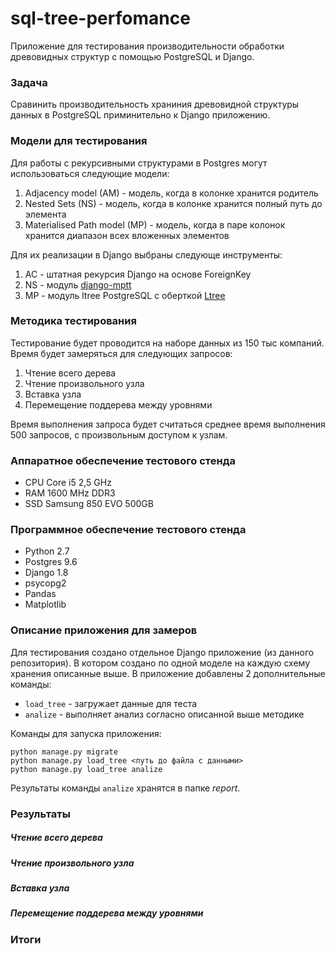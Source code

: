 # sql-tree-perfomance
Приложение для тестирования производительности обработки древовидных структур с 
помощью PostgreSQL и Django.

### Задача

Сравинить производительность храниния древовидной структуры данных в PostgreSQL приминительно к 
Django приложению.

### Модели для тестирования

Для работы с рекурсивными структурами в Postgres могут использоваться следующие модели:

1. Adjacency model (AM) - модель, когда в колонке хранится родитель
2. Nested Sets (NS) - модель, когда в колонке хранится полный путь до элемента 
3. Materialised Path model (MP) - модель, когда в паре колонок хранится диапазон всех вложенных элементов

Для их реализации в Django выбраны следующе инструменты:

1. AC - штатная рекурсия Django на основе ForeignKey
2. NS - модуль [django-mptt](https://github.com/django-mptt/django-mptt)
3. MP - модуль ltree PostgreSQL с оберткой [Ltree](https://github.com/yyjinlong/ltreefield)

### Методика тестирования

Тестирование будет проводится на наборе данных из 150 тыс компаний. Время будет замеряться для 
следующих запросов:

1. Чтение всего дерева
2. Чтение произвольного узла
3. Вставка узла
4. Перемещение поддерева между уровнями

Время выполнения запроса будет считаться среднее время выполнения 500 запросов, с произвольным 
доступом к узлам.

### Аппаратное обеспечение тестового стенда
* CPU  Core i5 2,5 GHz
* RAM 1600 MHz DDR3
* SSD Samsung 850 EVO 500GB 

### Программное обеспечение тестового стенда

* Python 2.7
* Postgres 9.6
* Django 1.8
* psycopg2
* Pandas
* Matplotlib

### Описание приложения для замеров

Для тестирования создано отдельное Django приложение (из данного репозитория). В котором создано по 
одной моделе на каждую схему хранения описанные выше. В приложение добавлены 2 дополнительные команды:

* ```load_tree``` - загружает данные для теста
* ```analize``` - выполняет анализ согласно описанной выше методике

Команды для запуска приложения:
```
python manage.py migrate
python manage.py load_tree <путь до файла с данными>
python manage.py load_tree analize
```

Результаты команды ```analize``` хранятся в папке *report*.

### Результаты

##### Чтение всего дерева

##### Чтение произвольного узла

##### Вставка узла

##### Перемещение поддерева между уровнями

### Итоги